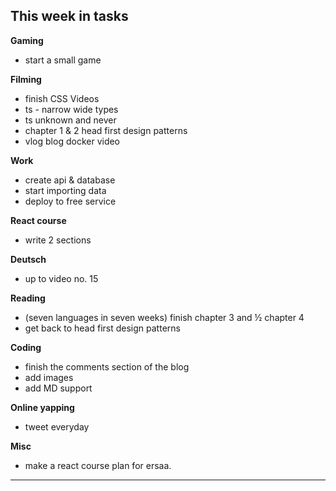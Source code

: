 ## This week in tasks

**Gaming**
- start a small game

**Filming**
- finish CSS Videos
- ts - narrow wide types
- ts unknown and never
- chapter 1 & 2 head first design patterns 
- vlog blog docker video

**Work**
- create api & database 
- start importing data
- deploy to free service

 **React course**
- write 2 sections

 **Deutsch**
- up to video no. 15

 **Reading**
- (seven languages in seven weeks) finish chapter 3 and ½ chapter 4 
- get back to head first design patterns 

 **Coding**
- finish the comments section of the blog 
- add images
- add MD support 

 **Online yapping**
- tweet everyday

**Misc**
- make a react course plan for ersaa.

---
